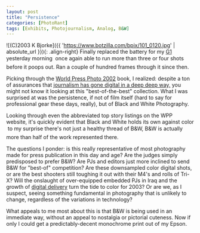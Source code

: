 ```yaml
---
layout: post
title: "Persistence"
categories: [PhotoRant]
tags: [Exhibits, Photojournalism, Analog, B&W]
---
```



![(C)2003 K Bjorke]({{ 'https://www.botzilla.com/bpix/101_0120.jpg' | absolute_url }}){: .align-right}
Finally replaced the battery for my <a href="/photo/G1links.html">G1</a> yesterday morning &#151; once again able to run more than three or four shots before it poops out. Ran a couple of hundred frames through it since then.

Picking through the <a href="http://www.worldpressphoto.nl/index.jsp">World Press Photo 2002</a> book, I realized: despite a ton of assurances that <a href="http://www.digitaljournalist.org/issue0303/editorial.html">journalism has gone digital in a deep deep way,</a> you might not know it looking at this "best-of-the-best" collection. What I was surprised at was the persistence, if not of film itself (hard to say for professional gear these days, really), but of Black and White Photography.

<!--more-->
Looking through even the abbreviated top story listings on the WPP website, it's quickly evident that Black and White holds its own against color &#151; to my surprise there's not just a healthy thread of B&W, B&W is actually more than half of the work represented there.

The questions I ponder: is this really representative of most photography made for press publication in this day and age? Are the judges simply predisposed to prefer B&W? Are PJs and editors just more inclined to send B&W for "best-of" competition? Are these downsampled color digital shots, or are the best shooters still toughing it out with their M4's and rolls of Tri-X? Will the onslaught of over-equipped embedded PJs in Iraq and the growth of <a href="http://www.ojr.org/ojr/glaser/1060300231.php">digital delivery</a> turn the tide to color for 2003? Or are we, as I suspect, seeing something fundamental in photography that is unlikely to change, regardless of the variations in technology?

What appeals to me most about this is that B&W is being used in an immediate way, without an appeal to nostalgia or pictorial cuteness. Now if only I could get a predictably-decent monochrome print out of my Epson.
